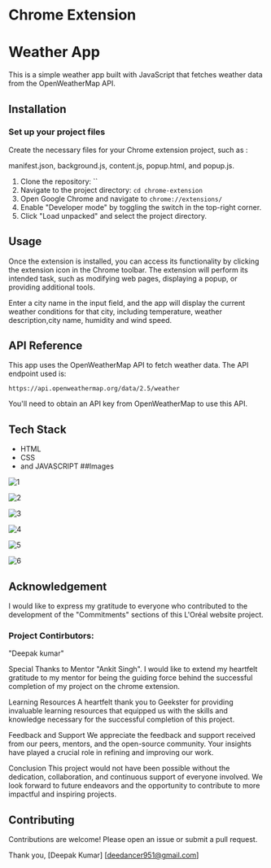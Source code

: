 
# Chrome Extension
# Weather App

This is a simple weather app built with JavaScript that fetches weather data from the OpenWeatherMap API.















## Installation

### Set up your project files
Create the necessary files for your Chrome extension project, such as :

manifest.json, background.js, content.js, popup.html, and popup.js.

1. Clone the repository: ``
2. Navigate to the project directory: `cd chrome-extension`
3. Open Google Chrome and navigate to `chrome://extensions/`
4. Enable "Developer mode" by toggling the switch in the top-right corner.
5. Click "Load unpacked" and select the project directory.
## Usage
Once the extension is installed, you can access its functionality by clicking the extension icon in the Chrome toolbar. The extension will perform its intended task, such as modifying web pages, displaying a popup, or providing additional tools.

Enter a city name in the input field, and the app will display the current weather conditions for that city, including temperature, weather description,city name, humidity and wind speed.
## API Reference

This app uses the OpenWeatherMap API to fetch weather data. The API endpoint used is:

`https://api.openweathermap.org/data/2.5/weather`

You'll need to obtain an API key from OpenWeatherMap to use this API.
## Tech Stack
* HTML 
* CSS 
* and JAVASCRIPT
##Images

![1](https://github.com/kumardee78/weatherApp/assets/159279737/a594151b-5ed6-45e3-b9f8-b736366916f1)

![2](https://github.com/kumardee78/weatherApp/assets/159279737/c22a4a79-a804-4aae-8bbf-6c0303d37bea)

![3](https://github.com/kumardee78/weatherApp/assets/159279737/8ff31bd8-a23b-48b8-82ba-da5e2b7976f6)

![4](https://github.com/kumardee78/weatherApp/assets/159279737/de5cc7be-b43e-4a1f-8cfd-8e02b6a65412)

![5](https://github.com/kumardee78/weatherApp/assets/159279737/551e751b-8dac-450a-b775-102ab6af10d5)

![6](https://github.com/kumardee78/weatherApp/assets/159279737/e84ccfcf-6e08-4b6c-b616-6a456328edcf)


## Acknowledgement
I would like to express my gratitude to everyone who contributed to the development of the "Commitments" sections of this L'Oréal website project.

### Project Contirbutors:
"Deepak kumar"

Special Thanks to Mentor "Ankit Singh".
I would like to extend my heartfelt gratitude to my mentor for being the guiding force behind the successful completion of my project on the chrome extension.

Learning Resources
A heartfelt thank you to Geekster for providing invaluable learning resources that equipped us with the skills and knowledge necessary for the successful completion of this project.

Feedback and Support
We appreciate the feedback and support received from our peers, mentors, and the open-source community. Your insights have played a crucial role in refining and improving our work.

Conclusion
This project would not have been possible without the dedication, collaboration, and continuous support of everyone involved. We look forward to future endeavors and the opportunity to contribute to more impactful and inspiring projects.
## Contributing

Contributions are welcome! Please open an issue or submit a pull request.

Thank you, [Deepak Kumar] [deedancer951@gmail.com]
